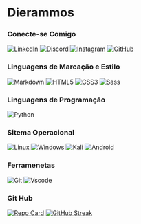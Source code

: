 # Dierammos

### Conecte-se Comigo
[![LinkedIn](https://img.shields.io/badge/LinkedIn-0077B5?style=for-the-badge&logo=linkedin&logoColor=white)](https://www.linkedin.com/in/diego-ramos-34562a28a/)
[![Discord](https://img.shields.io/badge/Discord-7289DA?style=for-the-badge&logo=discord&logoColor=white)](https://discord.com/channels/@die_rammos/)
[![Instagram](https://img.shields.io/badge/-Instagram-%23E4405F?style=for-the-badge&logo=instagram&logoColor=white)](https://www.instagram.com/die_rammos/)
[![GitHub](https://img.shields.io/badge/GitHub-100000?style=for-the-badge&logo=github&logoColor=white)](https://github.com/DIERAMMOS)

### Linguagens de Marcação e Estilo
![Markdown](https://img.shields.io/badge/Markdown-000?style=for-the-badge&logo=markdown)
![HTML5](https://img.shields.io/badge/HTML5-E34F26?style=for-the-badge&logo=html5&logoColor=white)
![CSS3](https://img.shields.io/badge/CSS3-1572B6?style=for-the-badge&logo=css3&logoColor=white)
![Sass](https://img.shields.io/badge/Sass-000?style=for-the-badge&logo=sass)

### Linguagens de Programação
![Python](https://img.shields.io/badge/python-3670A0?style=for-the-badge&logo=python&logoColor=ffdd54)

### Sitema Operacional
![Linux](https://img.shields.io/badge/Linux-000?style=for-the-badge&logo=linux&logoColor=FCC624)
![Windows](https://img.shields.io/badge/Windows-000?style=for-the-badge&logo=windows&logoColor=2CA5E0)
![Kali](https://img.shields.io/badge/Kali-268BEE?style=for-the-badge&logo=kalilinux&logoColor=white)
![Android](https://img.shields.io/badge/Android-3DDC84?style=for-the-badge&logo=android&logoColor=white)

### Ferramenetas
![Git](https://img.shields.io/badge/GIT-E44C30?style=for-the-badge&logo=git&logoColor=white)
![Vscode](https://img.shields.io/badge/Vscode-007ACC?style=for-the-badge&logo=visual-studio-code&logoColor=white)

### Git Hub
[![Repo Card](https://github-readme-stats.vercel.app/api/pin/?username=DIERAMMOS&repo=Projeto-contribui-o&bg_color=000&border_color=30A3DC&show_icons=true&icon_color=30A3DC&title_color=E94D5F&text_color=FFF)](https://github.com/DIERAMMOS/Projeto-contribui-o)
[![GitHub Streak](https://streak-stats.demolab.com/?user=dierammos&theme=bear&background=000&border=30A3DC&dates=FFF)](https://git.io/streak-stats)